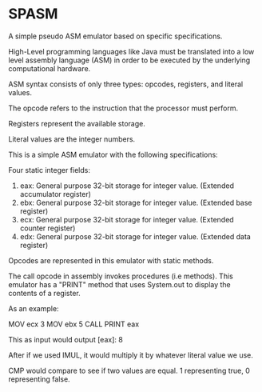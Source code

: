 # SPASM
A simple pseudo ASM emulator based on specific specifications.

High-Level programming languages like Java must be translated into a low level assembly language (ASM) in order to be executed by the underlying computational hardware.

ASM syntax consists of only three types: opcodes, registers, and literal values.

The opcode refers to the instruction that the processor must perform.

Registers represent the available storage.

Literal values are the integer numbers.

This is a simple ASM emulator with the following specifications: 

Four static integer fields:
1. eax: General purpose 32-bit storage for integer value. (Extended accumulator register)
2. ebx: General purpose 32-bit storage for integer value. (Extended base register)
3. ecx: General purpose 32-bit storage for integer value. (Extended counter register)
4. edx: General purpose 32-bit storage for integer value. (Extended data register)

Opcodes are represented in this emulator with static methods.

The call opcode in assembly invokes procedures (i.e methods). This emulator has a "PRINT" method that uses System.out to display the contents of a register. 

As an example: 

MOV ecx 3
MOV ebx 5
CALL PRINT eax

This as input would output [eax]: 8

After if we used IMUL, it would multiply it by whatever literal value we use.

CMP would compare to see if two values are equal. 1 representing true, 0 representing false.